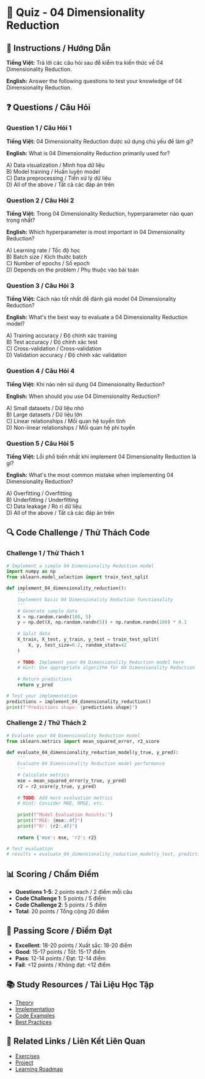 # 🧠 Quiz - 04 Dimensionality Reduction

## 📝 Instructions / Hướng Dẫn

**Tiếng Việt:** Trả lời các câu hỏi sau để kiểm tra kiến thức về 04 Dimensionality Reduction.

**English:** Answer the following questions to test your knowledge of 04 Dimensionality Reduction.

## ❓ Questions / Câu Hỏi

### Question 1 / Câu Hỏi 1
**Tiếng Việt:** 04 Dimensionality Reduction được sử dụng chủ yếu để làm gì?

**English:** What is 04 Dimensionality Reduction primarily used for?

A) Data visualization / Minh họa dữ liệu  
B) Model training / Huấn luyện model  
C) Data preprocessing / Tiền xử lý dữ liệu  
D) All of the above / Tất cả các đáp án trên

### Question 2 / Câu Hỏi 2
**Tiếng Việt:** Trong 04 Dimensionality Reduction, hyperparameter nào quan trọng nhất?

**English:** Which hyperparameter is most important in 04 Dimensionality Reduction?

A) Learning rate / Tốc độ học  
B) Batch size / Kích thước batch  
C) Number of epochs / Số epoch  
D) Depends on the problem / Phụ thuộc vào bài toán

### Question 3 / Câu Hỏi 3
**Tiếng Việt:** Cách nào tốt nhất để đánh giá model 04 Dimensionality Reduction?

**English:** What's the best way to evaluate a 04 Dimensionality Reduction model?

A) Training accuracy / Độ chính xác training  
B) Test accuracy / Độ chính xác test  
C) Cross-validation / Cross-validation  
D) Validation accuracy / Độ chính xác validation

### Question 4 / Câu Hỏi 4
**Tiếng Việt:** Khi nào nên sử dụng 04 Dimensionality Reduction?

**English:** When should you use 04 Dimensionality Reduction?

A) Small datasets / Dữ liệu nhỏ  
B) Large datasets / Dữ liệu lớn  
C) Linear relationships / Mối quan hệ tuyến tính  
D) Non-linear relationships / Mối quan hệ phi tuyến

### Question 5 / Câu Hỏi 5
**Tiếng Việt:** Lỗi phổ biến nhất khi implement 04 Dimensionality Reduction là gì?

**English:** What's the most common mistake when implementing 04 Dimensionality Reduction?

A) Overfitting / Overfitting  
B) Underfitting / Underfitting  
C) Data leakage / Rò rỉ dữ liệu  
D) All of the above / Tất cả các đáp án trên

## 🔍 Code Challenge / Thử Thách Code

### Challenge 1 / Thử Thách 1
```python
# Implement a simple 04 Dimensionality Reduction model
import numpy as np
from sklearn.model_selection import train_test_split

def implement_04_dimensionality_reduction():
    '''
    Implement basic 04 Dimensionality Reduction functionality
    '''
    # Generate sample data
    X = np.random.randn(100, 5)
    y = np.dot(X, np.random.randn(5)) + np.random.randn(100) * 0.1
    
    # Split data
    X_train, X_test, y_train, y_test = train_test_split(
        X, y, test_size=0.2, random_state=42
    )
    
    # TODO: Implement your 04 Dimensionality Reduction model here
    # Hint: Use appropriate algorithm for 04 Dimensionality Reduction
    
    # Return predictions
    return y_pred

# Test your implementation
predictions = implement_04_dimensionality_reduction()
print(f"Predictions shape: {predictions.shape}")
```

### Challenge 2 / Thử Thách 2
```python
# Evaluate your 04 Dimensionality Reduction model
from sklearn.metrics import mean_squared_error, r2_score

def evaluate_04_dimensionality_reduction_model(y_true, y_pred):
    '''
    Evaluate 04 Dimensionality Reduction model performance
    '''
    # Calculate metrics
    mse = mean_squared_error(y_true, y_pred)
    r2 = r2_score(y_true, y_pred)
    
    # TODO: Add more evaluation metrics
    # Hint: Consider MAE, RMSE, etc.
    
    print(f"Model Evaluation Results:")
    print(f"MSE: {mse:.4f}")
    print(f"R²: {r2:.4f}")
    
    return {'mse': mse, 'r2': r2}

# Test evaluation
# results = evaluate_04_dimensionality_reduction_model(y_test, predictions)
```

## 📊 Scoring / Chấm Điểm

- **Questions 1-5**: 2 points each / 2 điểm mỗi câu
- **Code Challenge 1**: 5 points / 5 điểm
- **Code Challenge 2**: 5 points / 5 điểm
- **Total**: 20 points / Tổng cộng 20 điểm

## 🎯 Passing Score / Điểm Đạt

- **Excellent**: 18-20 points / Xuất sắc: 18-20 điểm
- **Good**: 15-17 points / Tốt: 15-17 điểm  
- **Pass**: 12-14 points / Đạt: 12-14 điểm
- **Fail**: <12 points / Không đạt: <12 điểm

## 📚 Study Resources / Tài Liệu Học Tập

- [Theory](./THEORY_04_dimensionality_reduction.md)
- [Implementation](./IMPLEMENTATION_04_dimensionality_reduction.md)
- [Code Examples](./CODE_EXAMPLES_04_dimensionality_reduction.md)
- [Best Practices](./BEST_PRACTICES_04_dimensionality_reduction.md)

## 🔗 Related Links / Liên Kết Liên Quan

- [Exercises](./EXERCISES_04_dimensionality_reduction.md)
- [Project](./PROJECT_04_dimensionality_reduction.md)
- [Learning Roadmap](./LEARNING_ROADMAP_04_dimensionality_reduction.md)

